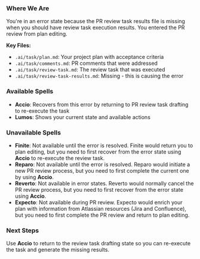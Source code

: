 ### Where We Are
You're in an error state because the PR review task results file is missing when you should have review task execution results. You entered the PR review from plan editing.

**Key Files:**
- `.ai/task/plan.md`: Your project plan with acceptance criteria
- `.ai/task/comments.md`: PR comments that were addressed
- `.ai/task/review-task.md`: The review task that was executed
- `.ai/task/review-task-results.md`: Missing - this is causing the error

### Available Spells
- **Accio**: Recovers from this error by returning to PR review task drafting to re-execute the task
- **Lumos**: Shows your current state and available actions

### Unavailable Spells
- **Finite**: Not available until the error is resolved. Finite would return you to plan editing, but you need to first recover from the error state using **Accio** to re-execute the review task.
- **Reparo**: Not available until the error is resolved. Reparo would initiate a new PR review process, but you need to first complete the current one by using **Accio**.
- **Reverto**: Not available in error states. Reverto would normally cancel the PR review process, but you need to first recover from the error state using **Accio**.
- **Expecto**: Not available during PR review. Expecto would enrich your plan with information from Atlassian resources (Jira and Confluence), but you need to first complete the PR review and return to plan editing.

### Next Steps
Use **Accio** to return to the review task drafting state so you can re-execute the task and generate the missing results.
